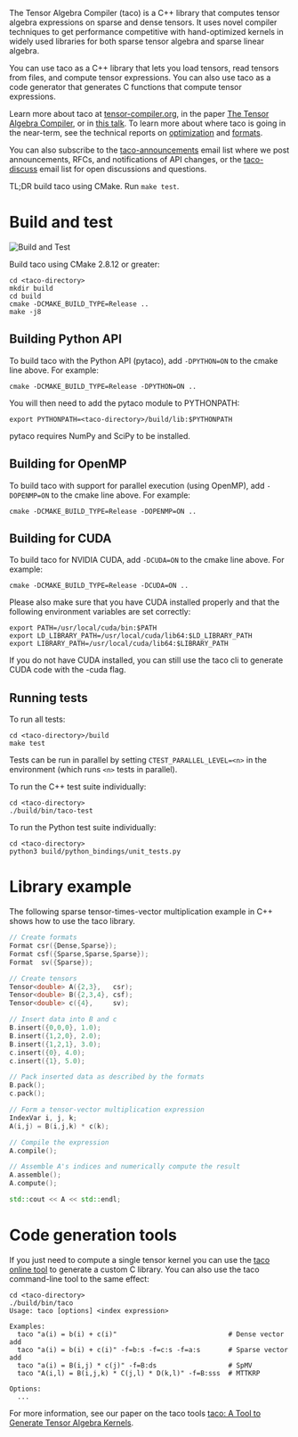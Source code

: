 The Tensor Algebra Compiler (taco) is a C++ library that computes
tensor algebra expressions on sparse and dense tensors.  It uses novel
compiler techniques to get performance competitive with hand-optimized
kernels in widely used libraries for both sparse tensor algebra and
sparse linear algebra.

You can use taco as a C++ library that lets you load tensors, read
tensors from files, and compute tensor expressions.  You can also use
taco as a code generator that generates C functions that compute
tensor expressions.

Learn more about taco at
[tensor-compiler.org](https://tensor-compiler.org), in the paper
[The Tensor Algebra Compiler](http://tensor-compiler.org/kjolstad-oopsla17-tensor-compiler.pdf),
or in [this talk](https://youtu.be/Kffbzf9etLE).  To learn more about
where taco is going in the near-term, see the technical reports on
[optimization](https://arxiv.org/abs/1802.10574) and
[formats](https://arxiv.org/abs/1804.10112).

You can also subscribe to the
[taco-announcements](https://lists.csail.mit.edu/mailman/listinfo/taco-announcements)
email list where we post announcements, RFCs, and notifications of API
changes, or the [taco-discuss](https://lists.csail.mit.edu/mailman/listinfo/taco-discuss)
email list for open discussions and questions.

TL;DR build taco using CMake. Run `make test`.


# Build and test
![Build and Test](https://github.com/RSenApps/taco/workflows/Build%20and%20Test/badge.svg?branch=master)

Build taco using CMake 2.8.12 or greater:

    cd <taco-directory>
    mkdir build
    cd build
    cmake -DCMAKE_BUILD_TYPE=Release ..
    make -j8

## Building Python API
To build taco with the Python API (pytaco), add `-DPYTHON=ON` to the cmake line above. For example:

    cmake -DCMAKE_BUILD_TYPE=Release -DPYTHON=ON ..

You will then need to add the pytaco module to PYTHONPATH:

    export PYTHONPATH=<taco-directory>/build/lib:$PYTHONPATH

pytaco requires NumPy and SciPy to be installed.

## Building for OpenMP
To build taco with support for parallel execution (using OpenMP), add `-DOPENMP=ON` to the cmake line above. For example:

    cmake -DCMAKE_BUILD_TYPE=Release -DOPENMP=ON ..

## Building for CUDA
To build taco for NVIDIA CUDA, add `-DCUDA=ON` to the cmake line above. For example:

    cmake -DCMAKE_BUILD_TYPE=Release -DCUDA=ON ..

Please also make sure that you have CUDA installed properly and that the following environment variables are set correctly:

    export PATH=/usr/local/cuda/bin:$PATH
    export LD_LIBRARY_PATH=/usr/local/cuda/lib64:$LD_LIBRARY_PATH
    export LIBRARY_PATH=/usr/local/cuda/lib64:$LIBRARY_PATH

If you do not have CUDA installed, you can still use the taco cli to generate CUDA code with the -cuda flag.

## Running tests
To run all tests:

    cd <taco-directory>/build
    make test

Tests can be run in parallel by setting `CTEST_PARALLEL_LEVEL=<n>` in the environment (which runs `<n>` tests in parallel).

To run the C++ test suite individually:

    cd <taco-directory>
    ./build/bin/taco-test

To run the Python test suite individually:

    cd <taco-directory>
    python3 build/python_bindings/unit_tests.py


# Library example

The following sparse tensor-times-vector multiplication example in C++
shows how to use the taco library.

```C++
// Create formats
Format csr({Dense,Sparse});
Format csf({Sparse,Sparse,Sparse});
Format  sv({Sparse});

// Create tensors
Tensor<double> A({2,3},   csr);
Tensor<double> B({2,3,4}, csf);
Tensor<double> c({4},     sv);

// Insert data into B and c
B.insert({0,0,0}, 1.0);
B.insert({1,2,0}, 2.0);
B.insert({1,2,1}, 3.0);
c.insert({0}, 4.0);
c.insert({1}, 5.0);

// Pack inserted data as described by the formats
B.pack();
c.pack();

// Form a tensor-vector multiplication expression
IndexVar i, j, k;
A(i,j) = B(i,j,k) * c(k);

// Compile the expression
A.compile();

// Assemble A's indices and numerically compute the result
A.assemble();
A.compute();

std::cout << A << std::endl;
```


# Code generation tools

If you just need to compute a single tensor kernel you can use the
[taco online tool](http://www.tensor-compiler.org/online) to generate
a custom C library.  You can also use the taco command-line tool to
the same effect:

    cd <taco-directory>
    ./build/bin/taco
    Usage: taco [options] <index expression>

    Examples:
      taco "a(i) = b(i) + c(i)"                            # Dense vector add
      taco "a(i) = b(i) + c(i)" -f=b:s -f=c:s -f=a:s       # Sparse vector add
      taco "a(i) = B(i,j) * c(j)" -f=B:ds                  # SpMV
      taco "A(i,l) = B(i,j,k) * C(j,l) * D(k,l)" -f=B:sss  # MTTKRP

    Options:
      ...

For more information, see our paper on the taco tools
[taco: A Tool to Generate Tensor Algebra Kernels](http://tensor-compiler.org/kjolstad-ase17-tools.pdf).
